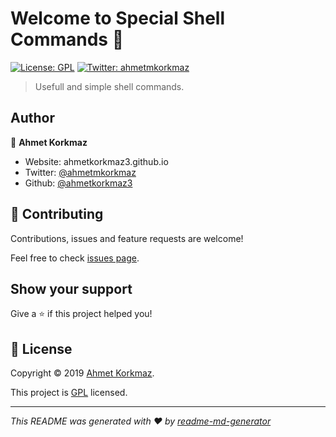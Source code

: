 # Welcome to Special Shell Commands 👋
[![License: GPL](https://img.shields.io/badge/License-GPL-yellow.svg)](https://linux.org.tr/gpl/)
[![Twitter: ahmetmkorkmaz](https://img.shields.io/twitter/follow/ahmetmkorkmaz.svg?style=social)](https://twitter.com/ahmetmkorkmaz)

> Usefull and simple shell commands.

## Author

👤 **Ahmet Korkmaz**

* Website: ahmetkorkmaz3.github.io
* Twitter: [@ahmetmkorkmaz](https://twitter.com/ahmetmkorkmaz)
* Github: [@ahmetkorkmaz3](https://github.com/ahmetkorkmaz3)

## 🤝 Contributing

Contributions, issues and feature requests are welcome!

Feel free to check [issues page](https://github.com/ahmetkorkmaz3/linux-special-commands/issues).

## Show your support

Give a ⭐️ if this project helped you!


## 📝 License

Copyright © 2019 [Ahmet Korkmaz](https://github.com/ahmetkorkmaz3).

This project is [GPL](https://linux.org.tr/gpl/) licensed.

***
_This README was generated with ❤️ by [readme-md-generator](https://github.com/kefranabg/readme-md-generator)_